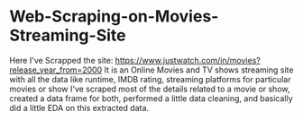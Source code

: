 # Web-Scraping-on-Movies-Streaming-Site

Here I've Scrapped the site: https://www.justwatch.com/in/movies?release_year_from=2000
It is an Online Movies and TV shows streaming site with all the data like runtime, IMDB rating, streaming platforms for particular movies or show
I've scraped most of the details related to a movie or show, created a data frame for both, performed a little data cleaning, and basically did a little EDA on this extracted data.
